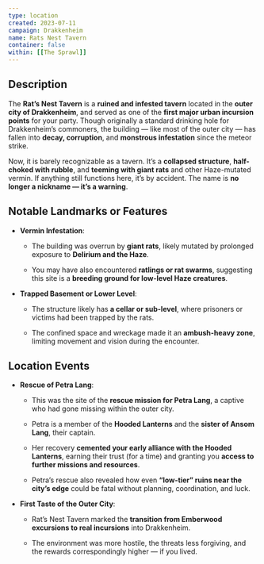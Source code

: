 ```yaml
---
type: location
created: 2023-07-11
campaign: Drakkenheim
name: Rats Nest Tavern
container: false
within: [[The Sprawl]]
---
```

## Description

The **Rat’s Nest Tavern** is a **ruined and infested tavern** located in the **outer city of Drakkenheim**, and served as one of the **first major urban incursion points** for your party. Though originally a standard drinking hole for Drakkenheim’s commoners, the building — like most of the outer city — has fallen into **decay, corruption**, and **monstrous infestation** since the meteor strike.

Now, it is barely recognizable as a tavern. It’s a **collapsed structure**, **half-choked with rubble**, and **teeming with giant rats** and other Haze-mutated vermin. If anything still functions here, it’s by accident. The name is **no longer a nickname — it’s a warning**.

## Notable Landmarks or Features

- **Vermin Infestation**:
    
    - The building was overrun by **giant rats**, likely mutated by prolonged exposure to **Delirium and the Haze**.
        
    - You may have also encountered **ratlings or rat swarms**, suggesting this site is a **breeding ground for low-level Haze creatures**.
        
- **Trapped Basement or Lower Level**:
    
    - The structure likely has **a cellar or sub-level**, where prisoners or victims had been trapped by the rats.
        
    - The confined space and wreckage made it an **ambush-heavy zone**, limiting movement and vision during the encounter.
        

## Location Events

- **Rescue of Petra Lang**:
    
    - This was the site of the **rescue mission for Petra Lang**, a captive who had gone missing within the outer city.
        
    - Petra is a member of the **Hooded Lanterns** and the **sister of Ansom Lang**, their captain.
        
    - Her recovery **cemented your early alliance with the Hooded Lanterns**, earning their trust (for a time) and granting you **access to further missions and resources**.
        
    - Petra’s rescue also revealed how even **“low-tier” ruins near the city’s edge** could be fatal without planning, coordination, and luck.
        
- **First Taste of the Outer City**:
    
    - Rat’s Nest Tavern marked the **transition from Emberwood excursions to real incursions** into Drakkenheim.
        
    - The environment was more hostile, the threats less forgiving, and the rewards correspondingly higher — if you lived.
